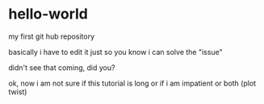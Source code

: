 hello-world
===========

my first git hub repository

basically i have to edit it just so you know i can solve the "issue"

didn't see that coming, did you?

ok, now i am not sure if this tutorial is long or if i am impatient or both (plot twist)
